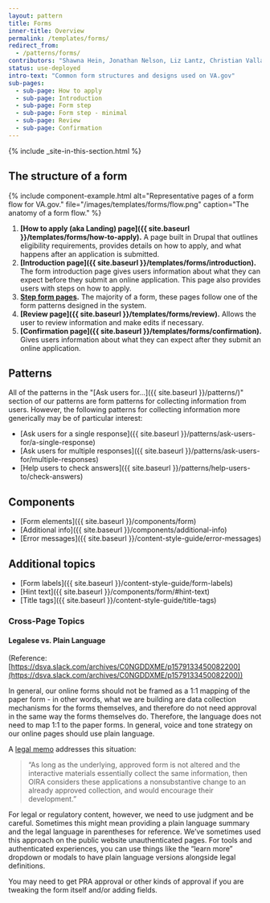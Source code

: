 ```yaml
---
layout: pattern
title: Forms
inner-title: Overview
permalink: /templates/forms/
redirect_from:
  - /patterns/forms/
contributors: "Shawna Hein, Jonathan Nelson, Liz Lantz, Christian Valla, Becca Walsh, Chris Valarida, Peggy Gannon"
status: use-deployed
intro-text: "Common form structures and designs used on VA.gov"
sub-pages:
  - sub-page: How to apply
  - sub-page: Introduction
  - sub-page: Form step
  - sub-page: Form step - minimal
  - sub-page: Review
  - sub-page: Confirmation
---
```


{% include _site-in-this-section.html %}

## The structure of a form

{% include component-example.html alt="Representative pages of a form flow for VA.gov." file="/images/templates/forms/flow.png" caption="The anatomy of a form flow." %}

1. **[How to apply (aka Landing) page]({{ site.baseurl }}/templates/forms/how-to-apply).** A page built in Drupal that outlines eligibility requirements, provides details on how to apply, and what happens after an application is submitted.
1. **[Introduction page]({{ site.baseurl }}/templates/forms/introduction).** The form introduction page gives users information about what they can expect before they submit an online application. This page also provides users with steps on how to apply.
1. **[Step form pages](#patterns).** The majority of a form, these pages follow one of the form patterns designed in the system.
1. **[Review page]({{ site.baseurl }}/templates/forms/review).** Allows the user to review information and make edits if necessary.
1. **[Confirmation page]({{ site.baseurl }}/templates/forms/confirmation).** Gives users information about what they can expect after they submit an online application.

## Patterns

All of the patterns in the "[Ask users for...]({{ site.baseurl }}/patterns/)" section of our patterns are form patterns for collecting information from users. However, the following patterns for collecting information more generically may be of particular interest:

* [Ask users for a single response]({{ site.baseurl }}/patterns/ask-users-for/a-single-response)
* [Ask users for multiple responses]({{ site.baseurl }}/patterns/ask-users-for/multiple-responses)
* [Help users to check answers]({{ site.baseurl }}/patterns/help-users-to/check-answers)

## Components

* [Form elements]({{ site.baseurl }}/components/form)
* [Additional info]({{ site.baseurl }}/components/additional-info)
* [Error messages]({{ site.baseurl }}/content-style-guide/error-messages)

## Additional topics

* [Form labels]({{ site.baseurl }}/content-style-guide/form-labels)
* [Hint text]({{ site.baseurl }}/components/form/#hint-text)
* [Title tags]({{ site.baseurl }}/content-style-guide/title-tags)

### Cross-Page Topics

#### Legalese vs. Plain Language

(Reference: [https://dsva.slack.com/archives/C0NGDDXME/p1579133450082200](https://dsva.slack.com/archives/C0NGDDXME/p1579133450082200))

In general, our online forms should not be framed as a 1:1 mapping of the paper form - in other words, what we are building are data collection mechanisms for the forms themselves, and therefore do not need approval in the same way the forms themselves do. Therefore, the language does not need to map 1:1 to the paper forms. In general, voice and tone strategy on our online pages should use plain language.

A [legal memo](https://obamawhitehouse.archives.gov/sites/default/files/omb/inforeg/pra_flexibilities_memo_7_22_16_finalI.pdf) addresses this situation:

> “As long as the underlying, approved form is not altered and the interactive materials essentially collect the same information, then OIRA considers these applications a nonsubstantive change to an already approved collection, and would encourage their development.”

For legal or regulatory content, however, we need to use judgment and be careful. Sometimes this might mean providing a plain language summary and the legal language in parentheses for reference. We’ve sometimes used this approach on the public website unauthenticated pages. For tools and authenticated experiences, you can use things like the “learn more” dropdown or modals to have plain language versions alongside legal definitions.

You may need to get PRA approval or other kinds of approval if you are tweaking the form itself and/or adding fields.